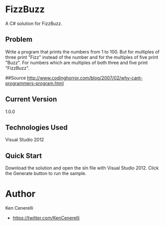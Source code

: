 # FizzBuzz
A C# solution for FizzBuzz.

## Problem
Write a program that prints the numbers from 1 to 100. But for multiples of three print "Fizz" instead of the number and for the multiples of five print "Buzz". For numbers which are multiples of both three and five print "FizzBuzz".

##Source
http://www.codinghorror.com/blog/2007/02/why-cant-programmers-program.html

## Current Version
1.0.0

## Technologies Used
Visual Studio 2012

## Quick Start
Download the solution and open the sln file with Visual Studio 2012. Click the Generate button to run the sample.

# Author
Ken Cenerelli

+ https://twitter.com/KenCenerelli
